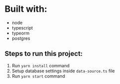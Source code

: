 # Built with:

- node
- typescript
- typeorm
- postgres

## Steps to run this project:

1. Run `yarn install` command
2. Setup database settings inside `data-source.ts` file
3. Run `yarn start` command
